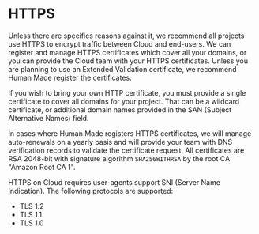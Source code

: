 # HTTPS

Unless there are specifics reasons against it, we recommend all projects use HTTPS to encrypt traffic between Cloud and end-users. We can register and manage HTTPS certificates which cover all your domains, or you can provide the Cloud team with your HTTPS certificates. Unless you are planning to use an Extended Validation certificate, we recommend Human Made register the certificates.

If you wish to bring your own HTTP certificate, you must provide a single certificate to cover all domains for your project. That can be a wildcard certificate, or additional domain names provided in the SAN (Subject Alternative Names) field.

In cases where Human Made registers HTTPS certificates, we will manage auto-renewals on a yearly basis and will provide your team with DNS verification records to validate the certificate request. All certificates are RSA 2048-bit with signature algorithm `SHA256WITHRSA` by the root CA "Amazon Root CA 1".

HTTPS on Cloud requires user-agents support SNI (Server Name Indication). The following protocols are supported:

- TLS 1.2
- TLS 1.1
- TLS 1.0
